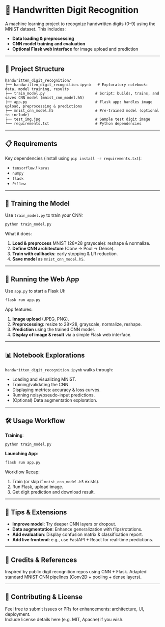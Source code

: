# 🧠 Handwritten Digit Recognition

A machine learning project to recognize handwritten digits (0–9) using the MNIST dataset. This includes:

- **Data loading & preprocessing**
- **CNN model training and evaluation**
- **Optional Flask web interface** for image upload and prediction

---

## 📁 Project Structure

```
handwritten_digit_recognition/
├── handwritten_digit_recognition.ipynb   # Exploratory notebook: data, model training, results
├── train_model.py                       # Script: builds, trains, and saves CNN model (mnist_cnn_model.h5)
├── app.py                               # Flask app: handles image upload, preprocessing & predictions
├── mnist_cnn_model.h5                   # Pre-trained model (optional to include)
├── test_img.jpg                         # Sample test digit image
└── requirements.txt                     # Python dependencies
```

---

## 📋 Requirements

Key dependencies (install using `pip install -r requirements.txt`):

- `tensorflow` / `keras`
- `numpy`
- `flask`
- `Pillow`

---

## 🧪 Training the Model

Use `train_model.py` to train your CNN:

```bash
python train_model.py
```

What it does:

1. **Load & preprocess** MNIST (28×28 grayscale): reshape & normalize.
2. **Define CNN architecture** (Conv → Pool → Dense).
3. **Train with callbacks**: early stopping & LR reduction.
4. **Save model** as `mnist_cnn_model.h5`.

---

## 🚀 Running the Web App

Use `app.py` to start a Flask UI:

```bash
flask run app.py
```

App features:

1. **Image upload** (JPEG, PNG).
2. **Preprocessing**: resize to 28×28, grayscale, normalize, reshape.
3. **Prediction** using the trained CNN model.
4. **Display of image & result** via a simple Flask web interface.

---

## 📊 Notebook Explorations

`handwritten_digit_recognition.ipynb` walks through:

- Loading and visualizing MNIST.
- Training/validating the CNN.
- Displaying metrics: accuracy & loss curves.
- Running noisy/pseudo-input predictions.
- (Optional) Data augmentation exploration.

---

## 🛠 Usage Workflow

**Training**:

```bash
python train_model.py
```

**Launching App**:

```bash
flask run app.py
```

Workflow Recap:

1. Train (or skip if `mnist_cnn_model.h5` exists).
2. Run Flask, upload image.
3. Get digit prediction and download result.

---

## 🎯 Tips & Extensions

- **Improve model**: Try deeper CNN layers or dropout.
- **Data augmentation**: Enhance generalization with flips/rotations.
- **Add evaluation**: Display confusion matrix & classification report.
- **Add live frontend**: e.g., use FastAPI + React for real-time predictions.

---

## 🧾 Credits & References

Inspired by public digit recognition repos using CNN + Flask. Adapted standard MNIST CNN pipelines (Conv2D + pooling + dense layers).

---

## 🤝 Contributing & License

Feel free to submit issues or PRs for enhancements: architecture, UI, deployment.  
Include license details here (e.g. MIT, Apache) if you wish.
